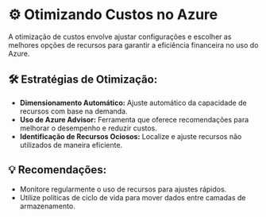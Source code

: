 
# ⚙️ Otimizando Custos no Azure

A otimização de custos envolve ajustar configurações e escolher as melhores opções de recursos para garantir a eficiência financeira no uso do Azure.

## 🛠️ Estratégias de Otimização:
- **Dimensionamento Automático:** Ajuste automático da capacidade de recursos com base na demanda.
- **Uso de Azure Advisor:** Ferramenta que oferece recomendações para melhorar o desempenho e reduzir custos.
- **Identificação de Recursos Ociosos:** Localize e ajuste recursos não utilizados de maneira eficiente.

## 💡 Recomendações:
- Monitore regularmente o uso de recursos para ajustes rápidos.
- Utilize políticas de ciclo de vida para mover dados entre camadas de armazenamento.

